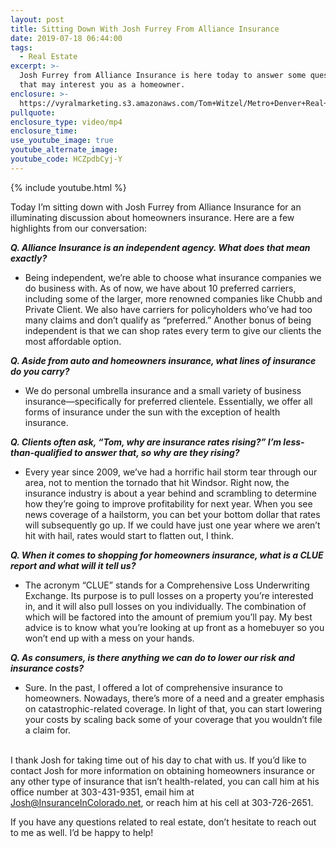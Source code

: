```yaml
---
layout: post
title: Sitting Down With Josh Furrey From Alliance Insurance
date: 2019-07-18 06:44:00
tags:
  - Real Estate
excerpt: >-
  Josh Furrey from Alliance Insurance is here today to answer some questions
  that may interest you as a homeowner.
enclosure: >-
  https://vyralmarketing.s3.amazonaws.com/Tom+Witzel/Metro+Denver+Real+Estate-+Sitting+Down+With+Josh+Furrey+From+Alliance+Insurance.mp4
pullquote:
enclosure_type: video/mp4
enclosure_time:
use_youtube_image: true
youtube_alternate_image:
youtube_code: HCZpdbCyj-Y
---
```


{% include youtube.html %}

Today I’m sitting down with Josh Furrey from Alliance Insurance for an illuminating discussion about homeowners insurance. Here are a few highlights from our conversation: &nbsp;

***Q. Alliance Insurance is an independent agency. What does that mean exactly?***&nbsp;

* Being independent, we’re able to choose what insurance companies we do business with. As of now, we have about 10 preferred carriers, including some of the larger, more renowned companies like Chubb and Private Client. We also have carriers for policyholders who’ve had too many claims and don’t qualify as “preferred.” Another bonus of being independent is that we can shop rates every term to give our clients the most affordable option.&nbsp;

***Q. Aside from auto and homeowners insurance, what lines of insurance do you carry?***

* We do personal umbrella insurance and a small variety of business insurance—specifically for preferred clientele. Essentially, we offer all forms of insurance under the sun with the exception of health insurance.&nbsp;

***Q. Clients often ask, “Tom, why are insurance rates rising?” I’m less-than-qualified to answer that, so why are they rising?&nbsp;***

* Every year since 2009, we’ve had a horrific hail storm tear through our area, not to mention the tornado that hit Windsor. Right now, the insurance industry is about a year behind and scrambling to determine how they’re going to improve profitability for next year. When you see news coverage of a hailstorm, you can bet your bottom dollar that rates will subsequently go up. If we could have just one year where we aren’t hit with hail, rates would start to flatten out, I think. &nbsp;&nbsp;

***Q. When it comes to shopping for homeowners insurance, what is a CLUE report and what will it tell us? &nbsp;&nbsp;***

* The acronym “CLUE” stands for a Comprehensive Loss Underwriting Exchange. Its purpose is to pull losses on a property you’re interested in, and it will also pull losses on you individually. The combination of which will be factored into the amount of premium you’ll pay. My best advice is to know what you’re looking at up front as a homebuyer so you won’t end up with a mess on your hands. &nbsp; &nbsp; &nbsp; &nbsp;&nbsp;

***Q. As consumers, is there anything we can do to lower our risk and insurance costs?&nbsp;***

* Sure. In the past, I offered a lot of comprehensive insurance to homeowners. Nowadays, there’s more of a need and a greater emphasis on catastrophic-related coverage. In light of that, you can start lowering your costs by scaling back some of your coverage that you wouldn’t file a claim for.&nbsp;

<br>I thank Josh for taking time out of his day to chat with us. If you’d like to contact Josh for more information on obtaining homeowners insurance or any other type of insurance that isn’t health-related, you can call him at his office number at 303-431-9351, email him at [Josh@InsuranceInColorado.net](mailto:Josh@InsuranceInColorado.net), or reach him at his cell at 303-726-2651.&nbsp;

If you have any questions related to real estate, don’t hesitate to reach out to me as well. I’d be happy to help\! &nbsp; &nbsp; &nbsp;